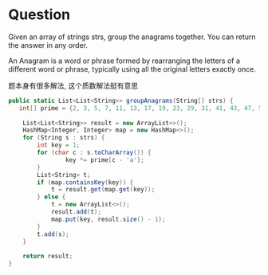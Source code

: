 # Question 
Given an array of strings strs, group the anagrams together. You can return the answer in any order.

An Anagram is a word or phrase formed by rearranging the letters of a different word or phrase, typically using all the original letters exactly once.

题本身有很多解法, 这个质数解法挺有意思


```cs
public static List<List<String>> groupAnagrams(String[] strs) { 
   int[] prime = {2, 3, 5, 7, 11, 13, 17, 19, 23, 29, 31, 41, 43, 47, 53, 59, 61, 67, 71, 73, 79, 83, 89, 97, 101, 103};
    
    List<List<String>> result = new ArrayList<>();
    HashMap<Integer, Integer> map = new HashMap<>();
    for (String s : strs) {
        int key = 1;
        for (char c : s.toCharArray()) {
                key *= prime[c - 'a'];
        }
        List<String> t;
        if (map.containsKey(key)) {
            t = result.get(map.get(key));
        } else {
            t = new ArrayList<>();
            result.add(t);
            map.put(key, result.size() - 1);
        }
        t.add(s);
    }
    
    return result;
}

```
